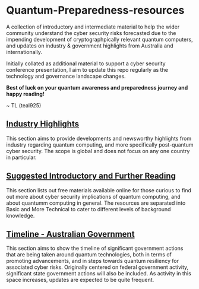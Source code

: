 # Quantum-Preparedness-resources
A collection of introductory and intermediate material to help the wider community understand the cyber security risks forecasted due to the impending development of cryptographpically relevant quantum computers, and updates on industry &amp; government highlights from Australia and internationally.

Initially collated as additional material to support a cyber security conference presentation, I aim to update this repo regularly as the technology and governance landscape changes.

**Best of luck on your quantum awareness and preparedness journey and happy reading!**

~ TL (teal925)

## [Industry Highlights](https://github.com/teal925/Quantum-Preparedness-resources/blob/main/Industry%20Highlights.md) ##
This section aims to provide developments and newsworthy highlights from industry regarding quantum computing, and more specifically post-quantum cyber security. The scope is global and does not focus on any one country in particular.

## [Suggested Introductory and Further Reading](https://github.com/teal925/Quantum-Preparedness-resources/blob/main/Suggested%20Introductory%20and%20Further%20Reading%20Materials.md) ##
This section lists out free materials available online for those curious to find out more about cyber security implications of quantum computing, and about quantumm computing in general. The resources are separated into Basic and More Technical to cater to different levels of background knowledge.

## [Timeline - Australian Government](https://github.com/teal925/Quantum-Preparedness-resources/blob/main/Timeline%20-%20Australian%20Government.md) ##
This section aims to show the timeline of significant government actions that are being taken around quantum technologies, both in terms of promoting advancements, and in steps towards quantum resiliency for associated cyber risks. Originally centered on federal government activity, significant state government actions will also be included. As activity in this space increases, updates are expected to be quite frequent.
